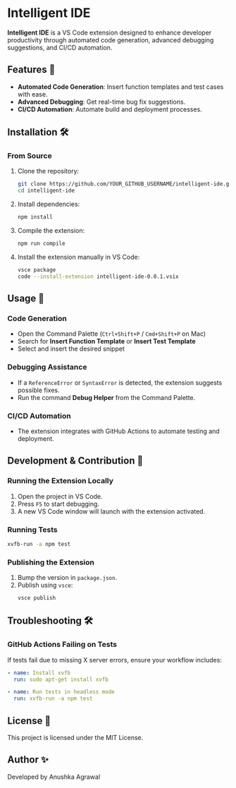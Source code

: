 # Intelligent IDE

**Intelligent IDE** is a VS Code extension designed to enhance developer productivity through automated code generation, advanced debugging suggestions, and CI/CD automation.

## Features 🚀

- **Automated Code Generation**: Insert function templates and test cases with ease.
- **Advanced Debugging**: Get real-time bug fix suggestions.
- **CI/CD Automation**: Automate build and deployment processes.

## Installation 🛠️

### From Source

1. Clone the repository:
   ```sh
   git clone https://github.com/YOUR_GITHUB_USERNAME/intelligent-ide.git
   cd intelligent-ide
   ```
2. Install dependencies:
   ```sh
   npm install
   ```
3. Compile the extension:
   ```sh
   npm run compile
   ```
4. Install the extension manually in VS Code:
   ```sh
   vsce package
   code --install-extension intelligent-ide-0.0.1.vsix
   ```

## Usage 📖

### Code Generation

- Open the Command Palette (`Ctrl+Shift+P` / `Cmd+Shift+P` on Mac)
- Search for **Insert Function Template** or **Insert Test Template**
- Select and insert the desired snippet

### Debugging Assistance

- If a `ReferenceError` or `SyntaxError` is detected, the extension suggests possible fixes.
- Run the command **Debug Helper** from the Command Palette.

### CI/CD Automation

- The extension integrates with GitHub Actions to automate testing and deployment.

## Development & Contribution 🤝

### Running the Extension Locally

1. Open the project in VS Code.
2. Press `F5` to start debugging.
3. A new VS Code window will launch with the extension activated.

### Running Tests

```sh
xvfb-run -a npm test
```

### Publishing the Extension

1. Bump the version in `package.json`.
2. Publish using `vsce`:
   ```sh
   vsce publish
   ```

## Troubleshooting 🛠️

### GitHub Actions Failing on Tests

If tests fail due to missing X server errors, ensure your workflow includes:

```yaml
- name: Install xvfb
  run: sudo apt-get install xvfb

- name: Run tests in headless mode
  run: xvfb-run -a npm test
```

## License 📜

This project is licensed under the MIT License.

## Author ✨

Developed by Anushka Agrawal
